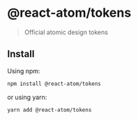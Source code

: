 # @react-atom/tokens

> Official atomic design tokens

## Install

Using npm:

```sh
npm install @react-atom/tokens
```

or using yarn:

```sh
yarn add @react-atom/tokens
```
